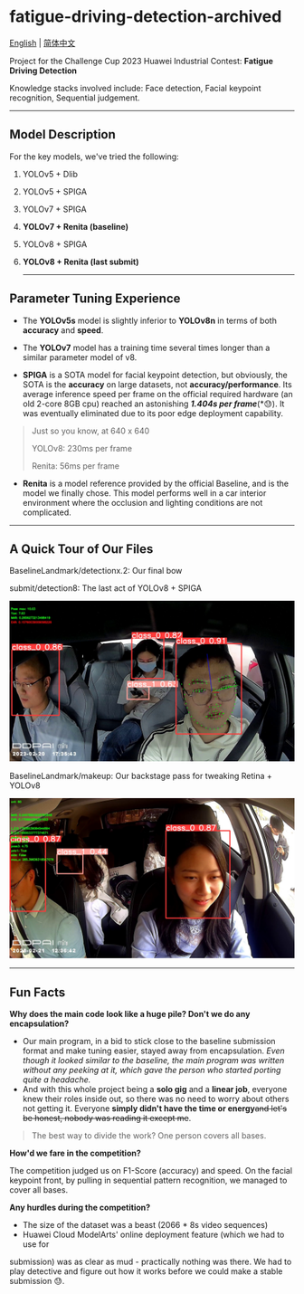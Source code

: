 # fatigue-driving-detection-archived
[English](README.md) | [简体中文](README.zh-CN.md)

Project for the Challenge Cup 2023 Huawei Industrial Contest: **Fatigue Driving Detection**

Knowledge stacks involved include: Face detection, Facial keypoint recognition, Sequential judgement.

---

## Model Description

For the key models, we've tried the following:

1. YOLOv5 + Dlib
2. YOLOv5 + SPIGA
3. YOLOv7 + SPIGA
4. **YOLOv7 + Renita (baseline)**
5. YOLOv8 + SPIGA
6. **YOLOv8 + Renita (last submit)**
    
    ---
    

## Parameter Tuning Experience

- The **YOLOv5s** model is slightly inferior to **YOLOv8n** in terms of both **accuracy** and **speed**.
  
- The **YOLOv7** model has a training time several times longer than a similar parameter model of v8.

- **SPIGA** is a SOTA model for facial keypoint detection, but obviously, the SOTA is the **accuracy** on large datasets, not **accuracy/performance**. Its average inference speed per frame on the official required hardware (an old 2-core 8GB cpu) reached an astonishing ***1.404s per frame***(*😓). It was eventually eliminated due to its poor edge deployment capability.
> Just so you know, at 640 x 640
> 
> YOLOv8: 230ms per frame
> 
> Renita: 56ms per frame
> 
- **Renita** is a model reference provided by the official Baseline, and is the model we finally chose. This model performs well in a car interior environment where the occlusion and lighting conditions are not complicated.

---

## A Quick Tour of Our Files

BaselineLandmark/detectionx.2: Our final bow

submit/detection8: The last act of YOLOv8 + SPIGA

![Untitled](README/Untitled.jpeg)

BaselineLandmark/makeup: Our backstage pass for tweaking Retina + YOLOv8

![frame_120.jpg](README/frame_120.jpg)


---

## Fun Facts

**Why does the main code look like a huge pile? Don't we do any encapsulation?**

- Our main program, in a bid to stick close to the baseline submission format and make tuning easier, stayed away from encapsulation. *Even though it looked similar to the baseline, the main program was written without any peeking at it, which gave the person who started porting quite a headache.*
- And with this whole project being a **solo gig** and a **linear job**, everyone knew their roles inside out, so there was no need to worry about others not getting it. Everyone **simply didn't have the time or energy**~~and let's be honest, nobody was reading it except me~~.

> The best way to divide the work? One person covers all bases.
> 

**How'd we fare in the competition?**

The competition judged us on F1-Score (accuracy) and speed. On the facial keypoint front, by pulling in sequential pattern recognition, we managed to cover all bases.

**Any hurdles during the competition?**

- The size of the dataset was a beast (2066 * 8s video sequences)
- Huawei Cloud ModelArts' online deployment feature (which we had to use for

 submission) was as clear as mud - practically nothing was there. We had to play detective and figure out how it works before we could make a stable submission 😓.
